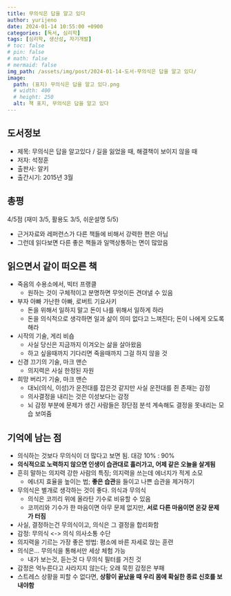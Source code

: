 ```yaml
---
title: 무의식은 답을 알고 있다
author: yurijeno
date: 2024-01-14 10:55:00 +0900
categories: [독서, 심리학]
tags: [심리학, 생산성, 자기개발]
# toc: false
# pin: false
# math: false
# mermaid: false
img_path: /assets/img/post/2024-01-14-도서-무의식은 답을 알고 있다/
image:
  path: (표지) 무의식은 답을 알고 있다.png
  # width: 400
  # height: 250
  alt: 책 표지, 무의식은 답을 알고 있다
---
```


## 도서정보

- 제목: 무의식은 답을 알고있다 / 길을 잃었을 때, 해결책이 보이지 않을 때
- 저자: 석정훈
- 출판사: 알키
- 출간시기: 2015년 3월

## 총평

4/5점 (재미 3/5, 활용도 3/5, 쉬운설명 5/5)
- 근거자료와 레퍼런스가 다른 책들에 비해서 강력한 편은 아님
- 그런데 읽다보면 다른 좋은 책들과 일맥상통하는 면이 많았음


## 읽으면서 같이 떠오른 책
- 죽음의 수용소에서, 빅터 프랭클
	- 원하는 것이 구체적이고 분명하면 무엇이든 견뎌낼 수 있음
- 부자 아빠 가난한 아빠, 로버트 기요사키
	- 돈을 위해서 일하지 말고 돈이 나를 위해서 일하게 하라
	- 돈을 의식적으로 생각하면 일과 삶이 의미 없다고 느껴진다; 돈이 나에게 오도록 해라
- 시작의 기술, 게리 비숍
	- 사실 당신은 지금까지 이겨오는 삶을 살아왔음
	- 하고 싶을때까지 기다리면 죽을때까지 그걸 하지 않을 것
- 신경 끄기의 기술, 마크 맨슨
	- 의지력은 사실 한정된 자원
- 희망 버리기 기술, 마크 맨슨
	- 대뇌(의식, 이성)가 운전대를 잡은것 같지만 사실 운전대를 쥔 존재는 감정
	- 의사결정을 내리는 것은 이성보다는 감정
	- 뇌 감정 부분에 문제가 생긴 사람들은 장단점 분석 계속해도 결정을 못내리는 모습 보여줌


## 기억에 남는 점

- 의식하는 것보다 무의식이 더 많다고 보면 됨. 대강 10% : 90%
- **의식적으로 노력하지 않으면 인생이 습관대로 흘러가고, 어제 같은 오늘을 살게됨**
- 흔히 말하는 의지력 강한 사람의 특징; 의지력을 쓰는데 에너지가 적게 소모
	- 에너지 효율을 높이는 법; **좋은 습관**을 들이고 나쁜 습관을 제거하기
- 무의식은 별개로 생각하는 것이 좋다. 의식과 무의식
	- 의식은 코끼리 위에 올라탄 기수로 비유할 수 있음
	- 코끼리와 기수가 한 마음이면 아무 문제 없지만, **서로 다른 마음이면 온갖 문제가 터짐**
- 사실, 결정하는건 무의식이고, 의식은 그 결정을 합리화함
- 감정: 무의식 <-> 의식 의사소통 수단
- 의지력을 기르는 가장 좋은 방법: 평소에 바른 자세로 앉는 훈련
- 의식은... 무의식을 통해서만 세상 체험 가능
	- 내가 보는것, 듣는것 다 무의식 필터를 거친 것
- 감정은 억누른다고 사라지지 않는다; 오래 묵힌 감정은 부패
- 스트레스 상황을 피할 수 없다면, **상황이 끝났을 때 우리 몸에 확실한 종료 신호를 보내야함**

